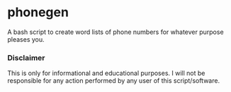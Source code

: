 # phonegen

A bash script to create word lists of phone numbers for whatever purpose pleases you.

### Disclaimer

This is only for informational and educational purposes. I will not be responsible for any action performed by any user of this script/software.